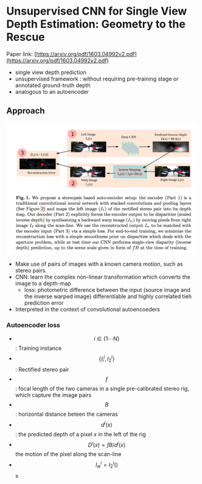 # Unsupervised CNN for Single View Depth Estimation: Geometry to the Rescue

Paper link: [https://arxiv.org/pdf/1603.04992v2.pdf](https://arxiv.org/pdf/1603.04992v2.pdf)

- single view depth prediction
- unsupervised framework : without requiring pre-training stage or annotated ground-truth depth
- analogous to an autoencoder

## Approach

![Approach Overview](unsupervised-single-view-geo-rescue.png)

- Make use of pairs of images with a known camera motion, such as stereo pairs.
- CNN: learn the complex non-linear transformation which converts the image to a depth-map
  - loss: photometric difference between the input (source image and the inverse warped image) differentiable and highly correlated tieh prediction error
- Interpreted in the context of convolutional autoencoeders


### Autoencoder loss

- $$i \in \{1 \cdots N\}$$: Training instance 
- $$\{I_i^i, I_2^i\}$$: Rectified stereo pair 
- $$f$$: focal length of the two cameras in a single pre-calibrated stereo rig, which capture the image pairs
- $$B$$: horizontal distance beteen the cameras
- $$d^i(x)$$: the predicted depth of a pixel $x$ in the left of the rig
- $$D^i(x) = fB/d^i(x)$$ the motion of the pixel along the scan-line
- $$I_w^i = I^i_2()$$ s




























